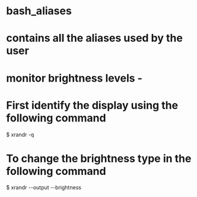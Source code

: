 # bash_aliases

# contains all the aliases used by the user

# monitor brightness levels - 

# First identify the display using the following command
$ xrandr -q
# To change the brightness type in the following command 
$ xrandr --output <your-display> --brightness <brightness-level>

